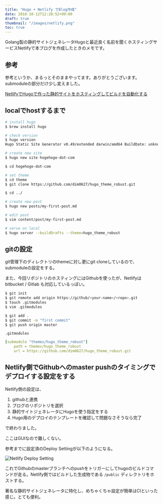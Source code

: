 ```yaml
---
title: "Hugo + Netlify でBlog作成"
date: 2018-10-12T12:28:52+09:00
draft: true
thumbnail: "/images/netlify.png"
toc: true
---
```


Golang製の静的サイトジェネレータHugoと最近良く名前を聞くホスティングサービスNetlifyで本ブログを作成したときのメモです。

## 参考

参考というか、まるっとそのままやってます。ありがとうございます。submoduleの部分だけ少し変えました。

[NetlifyでHugoで作った静的サイトをホスティングしてビルドを自動化する](https://blog.mismithportfolio.com/web/hugo-netlify-build)

## localでhostするまで

```sh
# install hugo
$ brew install hugo

# check version
$ hugo version
Hugo Static Site Generator v0.49/extended darwin/amd64 BuildDate: unknown

# create new site
$ hugo new site hogehoge-dot-com

$ cd hogehoge-dot-com

# set theme
$ cd theme
$ git clone https://github.com/dim0627/hugo_theme_robust.git

$ cd ../

# create new post
$ hugo new posts/my-first-post.md

# edit post
$ vim content/post/my-first-post.md

# serve on local
$ hugo server --buildDrafts --theme=hugo_theme_robust
```

## gitの設定

git管理下のディレクトリのthemeに対し更にgit cloneしているので、submoduleの設定をする。

また、今回リポジトリのホスティングにはGithubを使ったが、Netlifyはbitbucket / Gitlab も対応しているっぽい。

```sh
$ git init
$ git remote add origin https://github/<your-name>/<repo>.git
$ touch .gitmodules
$ vim .gitmodules

$ git add .
$ git commit -m "first commit"
$ git push origin master
```

`.gitmodules`

```yaml
[submodule "themes/hugo_theme_robust"]
    path = themes/hugo_theme_robust
    url = https://github.com/dim0627/hugo_theme_robust.git
```

## Netlify側でGithubへのmaster pushのタイミングでデプロイする設定をする

Netlify側の設定は、

1. githubと連携
1. ブログのリポジトリを選択
1. 静的サイトジェネレータにHugoを使う指定をする
1. Hugo用のデプロイのテンプレートを確認して問題なさそうなら完了

で終わりました。

ここはGUIなので難しくない。

参考までに設定済のDeploy Settingが以下のようになる。


![Netlify Deploy Setting](/images/hugo-deploy-setting.png)


これでGithubのmasterブランチへのpushをトリガーにしてhugoのビルドコマンドが走る。Netlify側ではビルドした生成物である `/public` ディレクトリをホストする。

著名な静的サイトジェネレータに特化し、めちゃくちゃ設定が簡単はCIといった感じ。とても便利。

